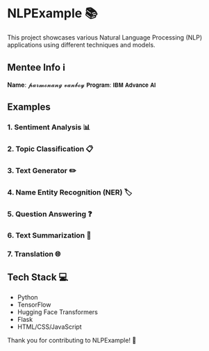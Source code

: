 # NLPExample 📚

This project showcases various Natural Language Processing (NLP) applications using different techniques and models.

## Mentee Info ℹ️
**Name**:  𝓹𝓪𝓻𝓶𝓸𝓷𝓪𝓷𝓰 𝓿𝓪𝓷𝓫𝓸𝔂
𝗣𝗿𝗼𝗴𝗿𝗮𝗺: 𝗜𝗕𝗠 𝗔𝗱𝘃𝗮𝗻𝗰𝗲 𝗔𝗹
## Examples

### 1. Sentiment Analysis 📊

### 2. Topic Classification 📋

### 3. Text Generator ✏️

### 4. Name Entity Recognition (NER) 🏷️

### 5. Question Answering ❓

### 6. Text Summarization 📝

### 7. Translation 🌐

## Tech Stack 💻

- Python
- TensorFlow
- Hugging Face Transformers
- Flask
- HTML/CSS/JavaScript

Thank you for contributing to NLPExample! 🌟

